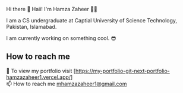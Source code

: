 Hi there 👋
Haii! I'm Hamza Zaheer 👋🏽

I am a CS undergraduate at Captial University of Science Technology, Pakistan, Islamabad.

I am currently working on something cool. :sunglasses:  </br>

## How to reach me
:link: To view my portfolio visit [https://my-portfolio-git-next-portfolio-hamzazaheer1.vercel.app/] </br>
📫 How to reach me mhamzazaheer1@gmail.com

<!---
Hamzazaheer1/Hamzazaheer1 is a ✨ special ✨ repository because its `README.md` (this file) appears on your GitHub profile.
You can click the Preview link to take a look at your changes.
- 👀 I’m interested in ...
- 🌱 I’m currently learning ...
- 💞️ I’m looking to collaborate on ...
--->

